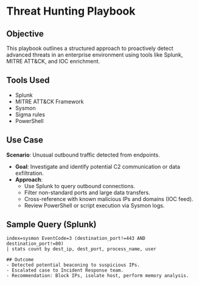 # Threat Hunting Playbook

## Objective
This playbook outlines a structured approach to proactively detect advanced threats in an enterprise environment using tools like Splunk, MITRE ATT&CK, and IOC enrichment.

## Tools Used
- Splunk
- MITRE ATT&CK Framework
- Sysmon
- Sigma rules
- PowerShell

## Use Case
**Scenario**: Unusual outbound traffic detected from endpoints.
- **Goal**: Investigate and identify potential C2 communication or data exfiltration.
- **Approach**:
  - Use Splunk to query outbound connections.
  - Filter non-standard ports and large data transfers.
  - Cross-reference with known malicious IPs and domains (IOC feed).
  - Review PowerShell or script execution via Sysmon logs.

## Sample Query (Splunk)
```spl
index=sysmon EventCode=3 (destination_port!=443 AND destination_port!=80)
| stats count by dest_ip, dest_port, process_name, user

## Outcome
- Detected potential beaconing to suspicious IPs.
- Escalated case to Incident Response team.
- Recommendation: Block IPs, isolate host, perform memory analysis.
